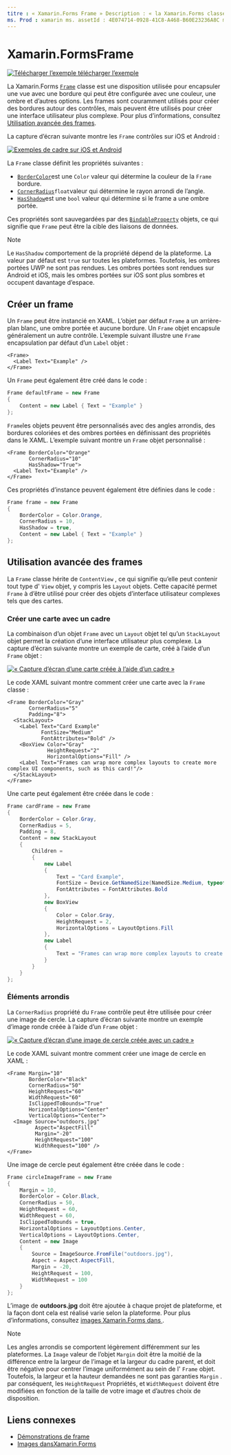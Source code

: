 ```yaml
---
titre : « Xamarin.Forms Frame » Description : « la Xamarin.Forms classe Frame est une disposition utilisée pour encapsuler une vue ou une disposition avec une bordure qui peut être configurée avec des options de couleur, d’ombre et autres. »
ms. Prod : xamarin ms. assetId : 4E074714-0928-41C8-A468-B60E23236A8C ms. Technology : xamarin-Forms Author : profexorgeek ms. Author : jusjohns ms. Date : 08/06/2019 No-Loc : [ Xamarin.Forms , Xamarin.Essentials ]
---
```

# <a name="xamarinforms-frame"></a>Xamarin.FormsFrame

[![Télécharger ](~/media/shared/download.png) l’exemple télécharger l’exemple](https://docs.microsoft.com/samples/xamarin/xamarin-forms-samples/userinterface-frame/)

La Xamarin.Forms [`Frame`](xref:Xamarin.Forms.Frame) classe est une disposition utilisée pour encapsuler une vue avec une bordure qui peut être configurée avec une couleur, une ombre et d’autres options. Les frames sont couramment utilisés pour créer des bordures autour des contrôles, mais peuvent être utilisés pour créer une interface utilisateur plus complexe. Pour plus d’informations, consultez [Utilisation avancée des frames](#advanced-frame-usage).

La capture d’écran suivante montre les `Frame` contrôles sur iOS et Android :

[![Exemples de cadre sur iOS et Android](frame-images/frame-cropped.png)](frame-images/frame-full.png#lightbox "Exemples de frames sur iOS et Android")

La `Frame` classe définit les propriétés suivantes :

* [`BorderColor`](xref:Xamarin.Forms.Frame.BorderColor)est une `Color` valeur qui détermine la couleur de la `Frame` bordure.
* [`CornerRadius`](xref:Xamarin.Forms.Frame.CornerRadius)`float`valeur qui détermine le rayon arrondi de l’angle.
* [`HasShadow`](xref:Xamarin.Forms.Frame.HasShadow)est une `bool` valeur qui détermine si le frame a une ombre portée.

Ces propriétés sont sauvegardées par des [`BindableProperty`](xref:Xamarin.Forms.BindableProperty) objets, ce qui signifie que `Frame` peut être la cible des liaisons de données.

> [!NOTE]
> Le `HasShadow` comportement de la propriété dépend de la plateforme. La valeur par défaut est `true` sur toutes les plateformes. Toutefois, les ombres portées UWP ne sont pas rendues. Les ombres portées sont rendues sur Android et iOS, mais les ombres portées sur iOS sont plus sombres et occupent davantage d’espace.

## <a name="create-a-frame"></a>Créer un frame

Un `Frame` peut être instancié en XAML. L’objet par défaut `Frame` a un arrière-plan blanc, une ombre portée et aucune bordure. Un `Frame` objet encapsule généralement un autre contrôle. L’exemple suivant illustre une `Frame` encapsulation par défaut d’un `Label` objet :

```xaml
<Frame>
  <Label Text="Example" />
</Frame>
```

Un `Frame` peut également être créé dans le code :

```csharp
Frame defaultFrame = new Frame
{
    Content = new Label { Text = "Example" }
};
```

`Frame`les objets peuvent être personnalisés avec des angles arrondis, des bordures coloriées et des ombres portées en définissant des propriétés dans le XAML. L’exemple suivant montre un `Frame` objet personnalisé :

```xaml
<Frame BorderColor="Orange"
       CornerRadius="10"
       HasShadow="True">
  <Label Text="Example" />
</Frame>
```

Ces propriétés d’instance peuvent également être définies dans le code :

```csharp
Frame frame = new Frame
{
    BorderColor = Color.Orange,
    CornerRadius = 10,
    HasShadow = true,
    Content = new Label { Text = "Example" }
};
```

## <a name="advanced-frame-usage"></a>Utilisation avancée des frames

La `Frame` classe hérite de `ContentView` , ce qui signifie qu’elle peut contenir tout type d' `View` objet, y compris les `Layout` objets. Cette capacité permet `Frame` à d’être utilisé pour créer des objets d’interface utilisateur complexes tels que des cartes.

### <a name="create-a-card-with-a-frame"></a>Créer une carte avec un cadre

La combinaison d’un objet `Frame` avec un `Layout` objet tel qu’un `StackLayout` objet permet la création d’une interface utilisateur plus complexe. La capture d’écran suivante montre un exemple de carte, créé à l’aide d’un `Frame` objet :

[![« Capture d’écran d’une carte créée à l’aide d’un cadre »](frame-images/frame-card-cropped.png)](frame-images/frame-full.png#lightbox "Capture d’écran d’une carte créée à l’aide d’un frame")

Le code XAML suivant montre comment créer une carte avec la `Frame` classe :

```xaml
<Frame BorderColor="Gray"
       CornerRadius="5"
       Padding="8">
  <StackLayout>
    <Label Text="Card Example"
           FontSize="Medium"
           FontAttributes="Bold" />
    <BoxView Color="Gray"
             HeightRequest="2"
             HorizontalOptions="Fill" />
    <Label Text="Frames can wrap more complex layouts to create more complex UI components, such as this card!"/>
  </StackLayout>
</Frame>
```

Une carte peut également être créée dans le code :

```csharp
Frame cardFrame = new Frame
{
    BorderColor = Color.Gray,
    CornerRadius = 5,
    Padding = 8,
    Content = new StackLayout
    {
        Children =
        {
            new Label
            {
                Text = "Card Example",
                FontSize = Device.GetNamedSize(NamedSize.Medium, typeof(Label)),
                FontAttributes = FontAttributes.Bold
            },
            new BoxView
            {
                Color = Color.Gray,
                HeightRequest = 2,
                HorizontalOptions = LayoutOptions.Fill
            },
            new Label
            {
                Text = "Frames can wrap more complex layouts to create more complex UI components, such as this card!"
            }
        }
    }
};
```

### <a name="round-elements"></a>Éléments arrondis

La `CornerRadius` propriété du `Frame` contrôle peut être utilisée pour créer une image de cercle. La capture d’écran suivante montre un exemple d’image ronde créée à l’aide d’un `Frame` objet :

[![« Capture d’écran d’une image de cercle créée avec un cadre »](frame-images/circle-image-cropped.png)](frame-images/frame-full.png#lightbox "Capture d’écran d’une image de cercle créée à l’aide d’un frame")

Le code XAML suivant montre comment créer une image de cercle en XAML :

```xaml
<Frame Margin="10"
       BorderColor="Black"
       CornerRadius="50"
       HeightRequest="60"
       WidthRequest="60"
       IsClippedToBounds="True"
       HorizontalOptions="Center"
       VerticalOptions="Center">
  <Image Source="outdoors.jpg"
         Aspect="AspectFill"
         Margin="-20"
         HeightRequest="100"
         WidthRequest="100" />
</Frame>
```

Une image de cercle peut également être créée dans le code :

```csharp
Frame circleImageFrame = new Frame
{
    Margin = 10,
    BorderColor = Color.Black,
    CornerRadius = 50,
    HeightRequest = 60,
    WidthRequest = 60,
    IsClippedToBounds = true,
    HorizontalOptions = LayoutOptions.Center,
    VerticalOptions = LayoutOptions.Center,
    Content = new Image
    {
        Source = ImageSource.FromFile("outdoors.jpg"),
        Aspect = Aspect.AspectFill,
        Margin = -20,
        HeightRequest = 100,
        WidthRequest = 100
    }
};
```

L’image de **outdoors.jpg** doit être ajoutée à chaque projet de plateforme, et la façon dont cela est réalisé varie selon la plateforme. Pour plus d’informations, consultez [images Xamarin.Forms dans ](~/xamarin-forms/user-interface/images.md).

> [!NOTE]
> Les angles arrondis se comportent légèrement différemment sur les plateformes. La `Image` valeur de l’objet `Margin` doit être la moitié de la différence entre la largeur de l’image et la largeur du cadre parent, et doit être négative pour centrer l’image uniformément au sein de l' `Frame` objet. Toutefois, la largeur et la hauteur demandées ne sont pas garanties `Margin` . par conséquent, les `HeightRequest` Propriétés, et `WidthRequest` doivent être modifiées en fonction de la taille de votre image et d’autres choix de disposition.

## <a name="related-links"></a>Liens connexes

* [Démonstrations de frame](https://docs.microsoft.com/samples/xamarin/xamarin-forms-samples/userinterface-frame/)
* [Images dansXamarin.Forms](~/xamarin-forms/user-interface/images.md)
